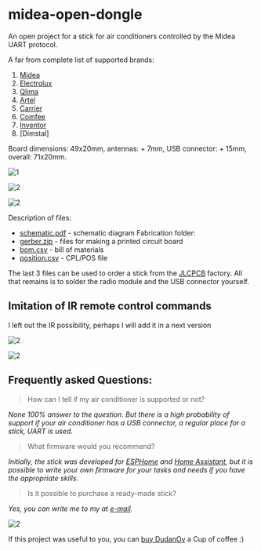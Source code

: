 # midea-open-dongle

An open project for a stick for air conditioners controlled by the Midea UART protocol.

A far from complete list of supported brands:
1. [Midea](https://www.midea.com/)
2. [Electrolux](https://www.electrolux.ru/)
3. [Qlima](https://www.qlima.com/)
4. [Artel](https://www.artelgroup.com/)
5. [Carrier](https://www.carrier.com/)
6. [Comfee](http://www.comfee-russia.ru/)
7. [Inventor](https://www.inventorairconditioner.com/)
8. [Dimstal]

Board dimensions: 49x20mm, antennas: + 7mm, USB connector: + 15mm, overall: 71x20mm.

![1](images/01.jpg)

![2](images/02.jpg)

![2](images/03.jpg)

Description of files:
* [schematic.pdf](schematic.pdf) - schematic diagram
Fabrication folder:
* [gerber.zip](gerber.zip) - files for making a printed circuit board
* [bom.csv](bom.csv) - bill of materials
* [position.csv](position.csv) - CPL/POS file

The last 3 files can be used to order a stick from the [JLCPCB](https://jlcpcb.com) factory. All that remains is to solder the radio module and the USB connector yourself.

## Imitation of IR remote control commands

I left out the IR possibility, perhaps I will add it in a next version

![2](images/tsop_stick.jpg)

![2](images/tsop_display.jpg)

## Frequently asked Questions:
> How can I tell if my air conditioner is supported or not?

*None 100% answer to the question. But there is a high probability of support if your air conditioner has a USB connector, a regular place for a stick, UART is used.*

> What firmware would you recommend?

*Initially, the stick was developed for [ESPHome](https://esphome.io) and [Home Assistant](https://www.home-assistant.io), but it is possible to write your own firmware for your tasks and needs if you have the appropriate skills.*

> Is it possible to purchase a ready-made stick?

*Yes, you can write me to my at [e-mail](mailto:johnnyvandeberg@gmail.com).*

![2](images/sticks.jpg)

If this project was useful to you, you can [buy DudanOv](https://paypal.me/dudan0v) a Cup of coffee :)
